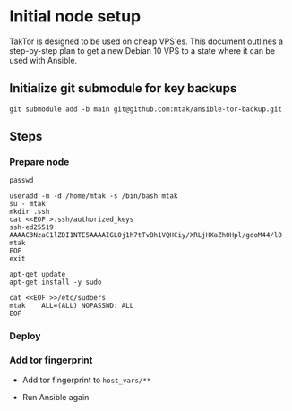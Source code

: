 # Initial node setup

TakTor is designed to be used on cheap VPS'es. This document outlines a
step-by-step plan to get a new Debian 10 VPS to a state where it can be used
with Ansible.

## Initialize git submodule for key backups

```shell
git submodule add -b main git@github.com:mtak/ansible-tor-backup.git
```

## Steps

### Prepare node

```shell
passwd

useradd -m -d /home/mtak -s /bin/bash mtak
su - mtak
mkdir .ssh
cat <<EOF >.ssh/authorized_keys
ssh-ed25519 AAAAC3NzaC1lZDI1NTE5AAAAIGL0j1h7tTvBh1VQHCiy/XRLjHXaZh0Hpl/gdoM44/lO mtak
EOF
exit

apt-get update
apt-get install -y sudo

cat <<EOF >>/etc/sudoers
mtak	ALL=(ALL) NOPASSWD: ALL
EOF
```

### Deploy

### Add tor fingerprint

- Add tor fingerprint to `host_vars/**`

- Run Ansible again
